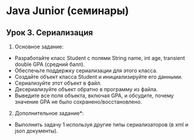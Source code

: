 # Java Junior (семинары)
## Урок 3. Сериализация
1.  Основное задание:
- Разработайте класс Student с полями String name, int age, transient double GPA (средний балл). 
- Обеспечьте поддержку сериализации для этого класса. 
- Создайте объект класса Student и инициализируйте его данными. 
- Сериализуйте этот объект в файл. 
- Десериализуйте объект обратно в программу из файла. 
- Выведите все поля объекта, включая GPA, и обсудите, почему значение GPA не было сохранено/восстановлено.
2. Дополнительное задание*:
- Выполнить задачу 1 используя другие типы сериализаторов (в xml и json документы).